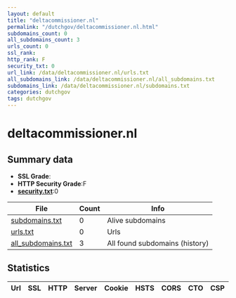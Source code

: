```yaml
---
layout: default
title: "deltacommissioner.nl"
permalink: "/dutchgov/deltacommissioner.nl.html"
subdomains_count: 0
all_subdomains_count: 3
urls_count: 0
ssl_rank: 
http_rank: F
security_txt: 0
url_link: /data/deltacommissioner.nl/urls.txt
all_subdomains_link: /data/deltacommissioner.nl/all_subdomains.txt
subdomains_link: /data/deltacommissioner.nl/subdomains.txt
categories: dutchgov
tags: dutchgov
---
```



# deltacommissioner.nl
## Summary data


 - **SSL Grade**:
 - **HTTP Security Grade**:F
 - **[security.txt](https://www.digitaleoverheid.nl/nieuws/standaard-security-txt-nu-verplicht-voor-overheid/)**:0


| File       | Count | Info |
|------------|-------|------|
|[subdomains.txt](/DutchGovScope/data/deltacommissioner.nl/subdomains.txt)|0|Alive subdomains|
|[urls.txt](/DutchGovScope/data/deltacommissioner.nl/urls.txt)|0|Urls|
|[all_subdomains.txt](/DutchGovScope/data/deltacommissioner.nl/all_subdomains.txt)|3|All found subdomains (history)|


## Statistics


| Url | SSL | HTTP | Server | Cookie | HSTS | CORS | CTO | CSP | XFO | XXP | RP |FP| Tech |Title |
|--------|-------|-------|------|------|------|------|------|------|------|------|------|------|------|------|

